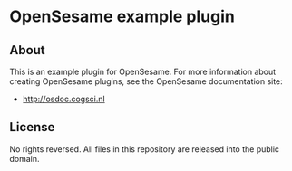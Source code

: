 # OpenSesame example plugin

## About

This is an example plugin for OpenSesame. For more information about creating OpenSesame plugins, see the OpenSesame documentation site:

- http://osdoc.cogsci.nl

## License

No rights reversed. All files in this repository are released into the public domain.
